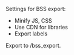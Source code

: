 Settings for BSS export:
- Minify JS, CSS
- Use CDN for libraries
- Export labels

Export to /bss_export.